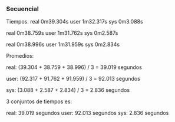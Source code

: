 ### Secuencial 

Tiempos:
real    0m39.304s
user    1m32.317s
sys     0m3.088s

real    0m38.759s
user    1m31.762s
sys     0m2.587s

real    0m38.996s
user    1m31.959s
sys     0m2.834s

Promedios:

real:
(39.304 + 38.759 + 38.996) / 3 = 39.019 segundos

user:
(92.317 + 91.762 + 91.959) / 3 = 92.013 segundos

sys:
(3.088 + 2.587 + 2.834) / 3 = 2.836 segundos

3 conjuntos de tiempos es:

real: 39.019 segundos
user: 92.013 segundos
sys: 2.836 segundos
